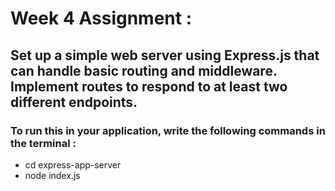 # Week 4 Assignment :

## Set up a simple web server using Express.js that can handle basic routing and middleware. Implement routes to respond to at least two different endpoints.

### To run this in your application, write the following commands in the terminal :
 - cd express-app-server
 - node index.js

